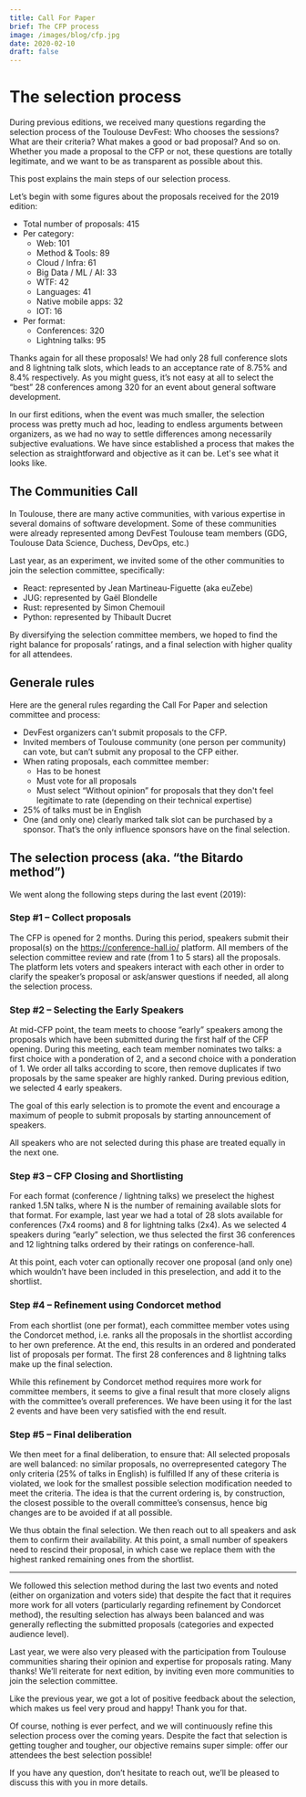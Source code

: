 ```yaml
---
title: Call For Paper
brief: The CFP process
image: /images/blog/cfp.jpg
date: 2020-02-10
draft: false
---
```


# The selection process

During previous editions, we received many questions regarding the selection process of the Toulouse DevFest: Who chooses the sessions? What are their criteria? What makes a good or bad proposal? And so on.
Whether you made a proposal to the CFP or not, these questions are totally legitimate, and we want to be as transparent as possible about this.

This post explains the main steps of our selection process.

Let’s begin with some figures about the proposals received for the 2019 edition:

* Total number of proposals: 415
* Per category:
  * Web: 101
  * Method & Tools: 89
  * Cloud / Infra: 61
  * Big Data / ML / AI: 33
  * WTF: 42
  * Languages: 41
  * Native mobile apps: 32
  * IOT: 16
* Per format:
  * Conferences: 320
  * Lightning talks: 95

Thanks again for all these proposals! We had only 28 full conference slots and 8 lightning talk slots, which leads to an acceptance rate of 8.75% and 8.4% respectively.
As you might guess, it’s not easy at all to select the “best” 28 conferences among 320 for an event about general software development.

In our first editions, when the event was much smaller, the selection process was pretty much ad hoc, leading to endless arguments between organizers, as we had no way to settle differences among necessarily subjective evaluations. We have since established a process that makes the selection as straightforward and objective as it can be. Let's see what it looks like.

## The Communities Call

In Toulouse, there are many active communities, with various expertise in several domains of software development.
Some of these communities were already represented among DevFest Toulouse team members (GDG, Toulouse Data Science, Duchess, DevOps, etc.)

Last year, as an experiment, we invited some of the other communities to join the selection committee, specifically:

* React: represented by Jean Martineau-Figuette (aka euZebe)
* JUG: represented by Gaël Blondelle
* Rust: represented by Simon Chemouil
* Python: represented by Thibault Ducret

By diversifying the selection committee members, we hoped to find the right balance for proposals’ ratings, and a final selection with higher quality for all attendees.

## Generale rules

Here are the general rules regarding the Call For Paper and selection committee and process:
* DevFest organizers can’t submit proposals to the CFP.
* Invited members of Toulouse community (one person per community) can vote, but can’t submit any proposal to the CFP either.
* When rating proposals, each committee member:
  * Has to be honest
  * Must vote for all proposals
  * Must select “Without opinion” for proposals that they don't feel legitimate to rate (depending on their technical expertise)
* 25% of talks must be in English
* One (and only one) clearly marked talk slot can be purchased by a sponsor. That’s the only influence sponsors have on the final selection.

## The selection process (aka. “the Bitardo method”)

We went along the following steps during the last event (2019):

### Step #1 – Collect proposals

The CFP is opened for 2 months. During this period, speakers submit their proposal(s) on the https://conference-hall.io/ platform.
All members of the selection committee review and rate (from 1 to 5 stars) all the proposals. The platform lets voters and speakers interact with each other in order to clarify the speaker’s proposal or ask/answer questions if needed, all along the selection process.

### Step #2 – Selecting the Early Speakers

At mid-CFP point, the team meets to choose “early” speakers among the proposals which have been submitted during the first half of the CFP opening.
During this meeting, each team member nominates two talks: a first choice with a ponderation of 2, and a second choice with a ponderation of 1.
We order all talks according to score, then remove duplicates if two proposals by the same speaker are highly ranked. During previous edition, we selected 4 early speakers.

The goal of this early selection is to promote the event and encourage a maximum of people to submit proposals by starting announcement of speakers.

All speakers who are not selected during this phase are treated equally in the next one.

### Step #3 – CFP Closing and Shortlisting

For each format (conference / lightning talks) we preselect the highest ranked 1.5N talks, where N is the number of remaining available slots for that format.
For example, last year we had a total of 28 slots available for conferences (7x4 rooms) and 8 for lightning talks (2x4). As we selected 4 speakers during “early” selection, we thus selected the first 36 conferences and 12 lightning talks ordered by their ratings on conference-hall.

At this point, each voter can optionally recover one proposal (and only one) which wouldn’t have been included in this preselection, and add it to the shortlist.

### Step #4 – Refinement using Condorcet method

From each shortlist (one per format), each committee member votes using the Condorcet method, i.e. ranks all the proposals in the shortlist according to her own preference.
At the end, this results in an ordered and ponderated list of proposals per format. The first 28 conferences and 8 lightning talks make up the final selection.

While this refinement by Condorcet method requires more work for committee members, it seems to give a final result that more closely aligns with the committee’s overall preferences. We have been using it for the last 2 events and have been very satisfied with the end result.

### Step #5 – Final deliberation

We then meet for a final deliberation, to ensure that:
All selected proposals are well balanced: no similar proposals, no overrepresented category
The only criteria (25% of talks in English) is fulfilled
If any of these criteria is violated, we look for the smallest possible selection modification needed to meet the criteria. The idea is that the current ordering is, by construction, the closest possible to the overall committee’s consensus, hence big changes are to be avoided if at all possible.

We thus obtain the final selection. We then reach out to all speakers and ask them to confirm their availability. At this point, a small number of speakers need to rescind their proposal, in which case we replace them with the highest ranked remaining ones from the shortlist.

---

We followed this selection method during the last two events and noted (either on organization and voters side) that despite the fact that it requires more work for all voters (particularly regarding refinement by Condorcet method), the resulting selection has always been balanced and was generally reflecting the submitted proposals (categories and expected audience level).

Last year, we were also very pleased with the participation from Toulouse communities sharing their opinion and expertise for proposals rating. Many thanks! We’ll reiterate for next edition, by inviting even more communities to join the selection committee.

Like the previous year, we got a lot of positive feedback about the selection, which makes us feel very proud and happy! Thank you for that.

Of course, nothing is ever perfect, and we will continuously refine this selection process over the coming years.
Despite the fact that selection is getting tougher and tougher, our objective remains super simple: offer our attendees the best selection possible!

If you have any question, don’t hesitate to reach out, we’ll be pleased to discuss this with you in more details.
